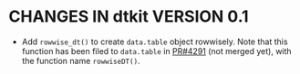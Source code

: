 # CHANGES IN dtkit VERSION 0.1

- Add `rowwise_dt()` to create `data.table` object rowwisely. Note that this function has been filed to `data.table` in [PR#4291](https://github.com/Rdatatable/data.table/pull/4291) (not merged yet), with the function name `rowwiseDT()`.
